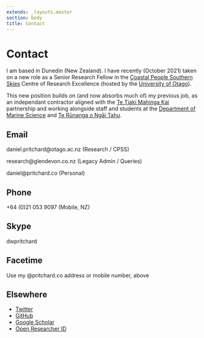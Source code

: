 ```yaml
---
extends: _layouts.master
section: body
title: Contact
---
```


# Contact

I am based in Dunedin (New Zealand). I have recently (October 2021) taken on a new role as a Senior Research Fellow in the [Coastal People Southern Skies][CPSS] Centre of Research Excellence (hosted by the [University of Otago][UoO]). 

This new position builds on (and now absorbs much of) my previous job, as an independant contractor aligned with the [Te Tiaki Mahinga Kai][TMK] partnership and working alongside staff and students at the [Department of Marine Science][MARINE] and [Te Rūnanga o Ngāi Tahu][TAT]. 

[CPSS]: https://www.otago.ac.nz/sciences/research/coastal-people.html
[MARINE]: https://www.otago.ac.nz/marinescience
[UoO]: https://www.otago.ac.nz
[TAT]: https://ngaitahu.iwi.nz/environment/
[TMK]: https://www.mahingakai.org.nz

## <i class="fas fa-envelope"></i> Email
daniel.pritchard<span style="display:none">.HOPEFULLY.HIDDEN</span>@otago.ac.nz (Research / CPSS)

research<span style="display:none">.HOPEFULLY.HIDDEN</span>@glendevon.co.nz (Legacy Admin / Queries)

daniel<span style="display:none">.HOPEFULLY.HIDDEN</span>@pritchard.co (Personal)

## <i class="fas fa-phone"></i> Phone
+64 (0)21 053 9097 (Mobile, NZ)

## <i class="fab fa-skype"></i> Skype  
dwpritchard

## <i class="fab fa-apple"></i> Facetime
Use my @pritchard.co address or mobile number, above

## Elsewhere
- [<i class="fab fa-twitter"></i> Twitter][twitter]  
- [<i class="fab fa-github"></i> GitHub][github]  
- [<i class="fas fa-graduation-cap"></i> Google Scholar][gs]   
- [<i class="fab fa-orcid"></i> Open Researcher ID][orcid]   

[github]: https://github.com/dpritchard
[orcid]: https://orcid.org/0000-0001-8335-5971  
[twitter]: https://twitter.com/dpritchardnz
[gs]: https://scholar.google.co.nz/citations?user=91HSgNoAAAAJ

[QUB]: http://www.qub.ac.uk/ "Queens University Belfast"
[MRG]: http://www.qub.ac.uk/research-centres/eerc/ResearchGroups/MarineResearchGroup/
[SPACE]: http://www.qub.ac.uk/schools/SchoolofPlanningArchitectureandCivilEngineering/ "QUB SPACE"
